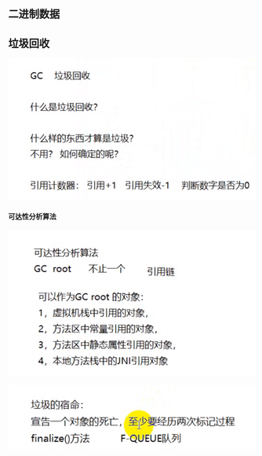 ## 二进制数据













## 垃圾回收



![image-20191207174756706](img/image-20191207174756706.png)



#### 可达性分析算法

![image-20191207174522241](img/image-20191207174522241.png)





![image-20191207174810594](img/image-20191207174810594.png)





